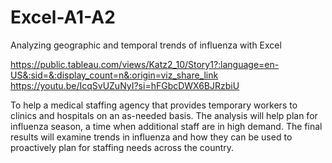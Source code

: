 # Excel-A1-A2
Analyzing geographic and temporal trends of influenza with Excel

https://public.tableau.com/views/Katz2_10/Story1?:language=en-US&:sid=&:display_count=n&:origin=viz_share_link
https://youtu.be/IcqSvUZuNyI?si=hFGbcDWX6BJRzbiU

To help a medical staffing agency that provides temporary workers to clinics
and hospitals on an as-needed basis. The analysis will help plan for influenza
season, a time when additional staff are in high demand. The final results will
examine trends in influenza and how they can be used to proactively plan for
staffing needs across the country.
